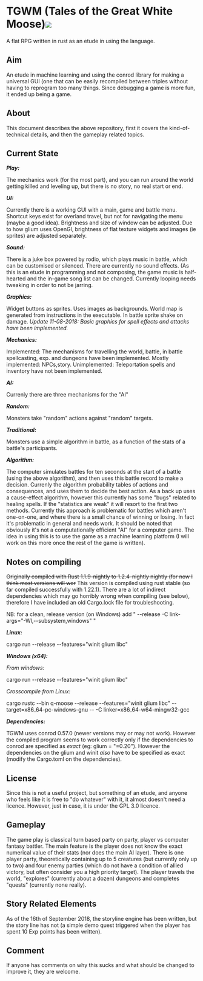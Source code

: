 # TGWM (Tales of the Great White Moose)[<img src="https://api.travis-ci.org/aleshaleksey/TGWM.svg?branch=master">](https://travis-ci.org/aleshaleksey/TGWM)

A flat RPG written in rust as an etude in using the language.

Aim
---
An etude in machine learning and using the conrod library for making a universal
GUI (one that can be easily recompiled between triples without having to reprogram
too many things. Since debugging a game is more fun, it ended up being a game.

About
-----
This document describes the above repository, first it covers the kind-of-technical details,
and then the gameplay related topics.


Current State
-------------
***Play:***

The mechanics work (for the most part), and you can run around the world getting killed and leveling up, but there is no story,
no real start or end.

***UI:***

Currently there is a working GUI with a main, game and battle menu.
Shortcut keys exist for overland travel, but not for navigating the menu (maybe a good idea).
Brightness and size of window can be adjusted. Due to how glium uses OpenGl, brightness of flat
texture widgets and images (ie sprites) are adjusted separately.

***Sound:***

There is a juke box powered by rodio, which plays music in battle, which can be customised or silenced.
There are currently no sound effects. (As this is an etude in programming and not composing, the game
music is half-hearted and the in-game song list can be changed. Currently looping needs tweaking in order to not be jarring.

***Graphics:***

Widget buttons as sprites. Uses images as backgrounds. World map is generated from instructions in the executable.
In battle sprite shake on damage.
*Update 11-08-2018: Basic graphics for spell effects and attacks have been implemented.*

***Mechanics:***

Implemented: The mechanisms for travelling the world, battle, in battle spellcasting,
exp. and dungeons have been implemented.
Mostly implemented: NPCs,story.
Unimplemented: Teleportation spells and inventory have not been implemented.

***AI:***

Currenly there are three mechanisms for the "AI"

***Random:***

Monsters take "random" actions against "random" targets.

***Traditional:***

Monsters use a simple algorithm in battle, as a function of the stats of a battle's participants.

***Algorithm:***

The computer simulates battles for ten seconds at the start of a battle (using the above algorithm),
and then uses this battle record to make a decision. Currenly the algorithm probability tables of actions and
consequences, and uses them to decide the best action. As a back up uses a cause-effect algorithm, however this currently has some "bugs" related to healing spells. If the "statistics are weak" it will resort to the first
two methods. Currently this approach is problematic for battles which aren't one-on-one, and where there is a
small chance of winning or losing. In fact it's problematic in general and needs work. It should be noted that obviously it's not a computationally efficient "AI" for a computer game. The idea in using this is to use the game as a machine learning platform (I will work on this more once the rest of the game is written).

Notes on compiling
------------------
~~Originally compiled with Rust  1.1.9-nightly to 1.2.4-nightly nightly (for now I think most versions will wor~~
This version is compiled using rust stable (so far compiled successfully with 1.22.1).
There are a lot of indirect dependencies which may go horribly wrong when compiling (see below),
therefore I have included an old Cargo.lock file for troubleshooting.

NB: for a clean, release version (on Windows) add " --release -C link-args="-Wl,--subsystem,windows" "

***Linux:***

cargo run --release --features="winit glium libc"

***Windows (x64):***

*From windows:*

cargo run --release --features="winit glium libc"

*Crosscompile from Linux:*

cargo rustc --bin q-moose --release --features="winit glium libc" --target=x86_64-pc-windows-gnu -- -C linker=x86_64-w64-mingw32-gcc

***Dependencies:***

TGWM uses conrod 0.57.0 (newer versions may or may not work). However the compiled program seems to work correctly only if the dependencies to conrod are specified as *exact* (eg: glium = "=0.20"). However the dependencies on the glium and winit *also* have to be specified as exact (modify the Cargo.toml on the dependencies).


License
-------
Since this is not a useful project, but something of an etude, and anyone who feels like it
is free to "do whatever" with it, it almost doesn't need a licence. However, just in case,
it is under the GPL 3.0 licence.

Gameplay
--------
The game play is classical turn based party on party, player vs computer fantasy battler. The main feature is the player does not know the exact numerical value of their stats (nor does the main AI layer). There is one player party, theoretically containing up to 5 creatures (but currently only up to two) and four enemy parties (which do not have a condition of allied victory, but often consider you a high priority target).
The player travels the world, "explores" (currently about a dozen) dungeons and completes "quests" (currently none really).

Story Related Elements
----------------------
As of the 16th of September 2018, the storyline engine has been written, but the story line has not (a simple demo quest triggered when the player has spent 10 Exp points has been written).

Comment
-------
If anyone has comments on why this sucks and what should be changed to improve it, they are welcome.
